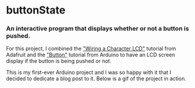 # buttonState
### An interactive program that displays whether or not a button is pushed.

For this project, I combined the ["Wiring a Character LCD"](https://learn.adafruit.com/character-lcds/wiring-a-character-lcd) tutorial from Adafruit and the ["Button"](https://www.arduino.cc/en/Tutorial/Button) tutorial from Arduino to have an LCD screen display if the button is being pushed or not.

This is my first-ever Arduino project and I was so happy with it that I decided to dedicate a blog post to it. Below is a gif of the project in action.
